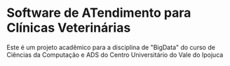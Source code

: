 # Software de ATendimento para Clínicas Veterinárias
Este é um projeto acadêmico para a disciplina de "BigData" do curso de Ciências da Computação e ADS do Centro Universitário do Vale do Ipojuca
